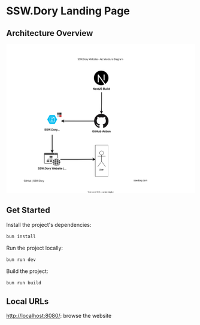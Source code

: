 # SSW.Dory Landing Page

## Architecture Overview
![SSW Dory architecture diagram](./public/dory-website-architecture-diagram.svg)

## Get Started

Install the project's dependencies:

```bash
bun install
```

Run the project locally:

```bash
bun run dev
```

Build the project:
```bash
bun run build
```

## Local URLs
[http://localhost:8080/](http://localhost:8080/): browse the website
